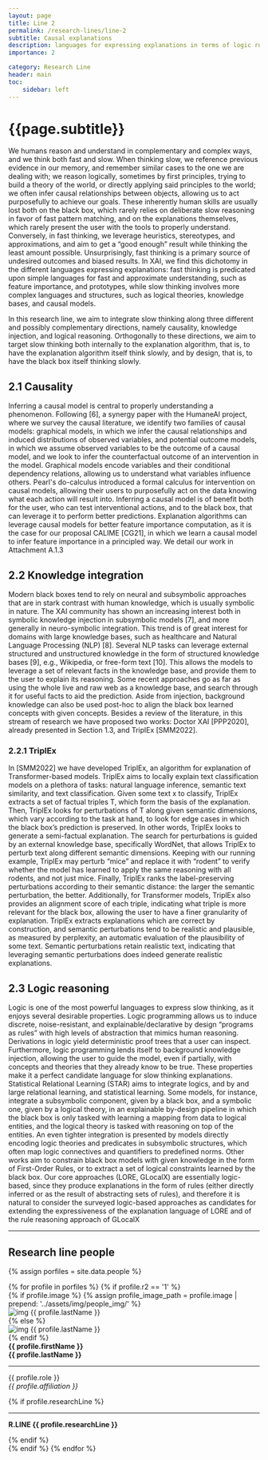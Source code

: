 ```yaml
---
layout: page
title: Line 2
permalink: /research-lines/line-2
subtitle: Causal explanations
description: languages for expressing explanations in terms of logic rules, with statistical and causal interpretation
importance: 2

category: Research Line
header: main
toc:
    sidebar: left
---
```

<h1>{{page.subtitle}}</h1>
<div class="lead mb-5">
We humans reason and understand in complementary and complex ways, and we think both fast and slow. When thinking slow, we reference previous evidence in our memory, and remember similar cases to the one we are dealing with; we reason logically, sometimes by first principles, trying to build a theory of the world, or directly applying said principles to the world; we often infer causal relationships between objects, allowing us to act purposefully to achieve our goals. These inherently human skills are usually lost both on the black box, which rarely relies on deliberate slow reasoning in favor of fast pattern matching, and on the explanations themselves, which rarely present the user with the tools to properly understand. Conversely, in fast thinking, we leverage heuristics, stereotypes, and approximations, and aim to get a “good enough” result while thinking the least amount possible. Unsurprisingly, fast thinking is a primary source of undesired outcomes and biased results. In XAI, we find this dichotomy in the different languages expressing explanations: fast thinking is predicated upon simple languages for fast and approximate understanding, such as feature importance, and prototypes, while slow thinking involves more complex languages and structures, such as logical theories, knowledge bases, and causal models.

In this research line, we aim to integrate slow thinking along three different and possibly complementary directions, namely causality, knowledge injection, and logical reasoning. Orthogonally to these directions, we aim to target slow thinking both internally to the explanation algorithm, that is, to have the explanation algorithm itself think slowly, and by design, that is, to have the black box itself thinking slowly.</div>


## 2.1 Causality
Inferring a causal model is central to properly understanding a phenomenon. Following [6], a synergy paper with the HumaneAI project, where we survey the causal literature, we identify two families of causal models: graphical models, in which we infer the causal relationships and induced distributions of observed variables, and potential outcome models, in which we assume observed variables to be the outcome of a causal model, and we look to infer the counterfactual outcome of an intervention in the model. Graphical models encode variables and their conditional dependency relations, allowing us to understand what variables influence others. Pearl's do-calculus introduced a formal calculus for intervention on causal models, allowing their users to purposefully act on the data knowing what each action will result into. Inferring a causal model is of benefit both for the user, who can test interventional actions, and to the black box, that can leverage it to perform better predictions. Explanation algorithms can leverage causal models for better feature importance computation, as it is the case for our proposal CALIME [CG21], in which we learn a causal model to infer feature importance in a principled way. We detail our work in Attachment A.1.3

## 2.2 Knowledge integration
Modern black boxes tend to rely on neural and subsymbolic approaches that are in stark contrast with human knowledge, which is usually symbolic in nature. The XAI community has shown an increasing interest both in symbolic knowledge injection in subsymbolic models [7], and more generally in neuro-symbolic integration. This trend is of great interest for domains with large knowledge bases, such as healthcare and Natural Language Processing (NLP) [8]. Several NLP tasks can leverage external structured and unstructured knowledge in the form of structured knowledge bases [9], e.g., Wikipedia, or free-form text [10]. This allows the models to leverage a set of relevant facts in the knowledge base, and provide them to the user to explain its reasoning. Some recent approaches go as far as using the whole live and raw web as a knowledge base, and search through it for useful facts to aid the prediction. Aside from injection, background knowledge can also be used post-hoc to align the black box learned concepts with given concepts. Besides a review of the literature, in this stream of research we have proposed two works: Doctor XAI [PPP2020], already presented in Section 1.3, and TriplEx [SMM2022].

### 2.2.1 TriplEx
In [SMM2022] we have developed TriplEx, an algorithm for explanation of Transformer-based models. TriplEx aims to locally explain text classification models on a plethora of tasks: natural language inference, semantic text similarity, and text classification. Given some text x to classify, TriplEx extracts a set of factual triples T, which form the basis of the explanation. Then, TriplEx looks for perturbations of T along given semantic dimensions, which vary according to the task at hand, to look for edge cases in which the black box’s prediction is preserved. In other words, TriplEx looks to generate a semi-factual explanation. The search for perturbations is guided by an external knowledge base, specifically WordNet, that allows TriplEx to perturb text along different semantic dimensions. Keeping with our running example, TriplEx may perturb “mice” and replace it with “rodent” to verify whether the model has learned to apply the same reasoning with all rodents, and not just mice. Finally, TriplEx ranks the label-preserving perturbations according to their semantic distance: the larger the semantic perturbation, the better. Additionally, for Transformer models, TriplEx also provides an alignment score of each triple, indicating what triple is more relevant for the black box, allowing the user to have a finer granularity of explanation. TriplEx extracts explanations which are correct by construction, and semantic perturbations tend to be realistic and plausible, as measured by perplexity, an automatic evaluation of the plausibility of some text. Semantic perturbations retain realistic text, indicating that leveraging semantic perturbations does indeed generate realistic explanations.

## 2.3 Logic reasoning
Logic is one of the most powerful languages to express slow thinking, as it enjoys several desirable properties. Logic programming allows us to induce discrete, noise-resistant, and explainable/declarative by design “programs as rules” with high levels of abstraction that mimics human reasoning. Derivations in logic yield deterministic proof trees that a user can inspect. Furthermore, logic programming lends itself to background knowledge injection, allowing the user to guide the model, even if partially, with concepts and theories that they already know to be true. These properties make it a perfect candidate language for slow thinking explanations. Statistical Relational Learning (STAR) aims to integrate logics, and by and large relational learning, and statistical learning. Some models, for instance, integrate a subsymbolic component, given by a black box, and a symbolic one, given by a logical theory, in an explainable by-design pipeline in which the black box is only tasked with learning a mapping from data to logical entities, and the logical theory is tasked with reasoning on top of the entities. An even tighter integration is presented by models directly encoding logic theories and predicates in subsymbolic structures, which often map logic connectives and quantifiers to predefined norms. Other works aim to constrain black box models with given knowledge in the form of First-Order Rules, or to extract a set of logical constraints learned by the black box. Our core approaches (LORE, GLocalX) are essentially logic-based, since they produce explanations in the form of rules (either directly inferred or as the result of abstracting sets of rules), and therefore it is natural to consider the surveyed logic-based approaches as candidates for extending the expressiveness of the explanation language of LORE and of the rule reasoning approach of GLocalX

---


## Research line people
{% assign porfiles = site.data.people %}
<div class="container-fluid">
    <div class="row">
        {% for profile in porfiles %}
            {% if profile.r2 == '1' %}
            <div class="col-md-4 col-sm-12">
                <div class="peopole">
                    <div class="card">
                        <div class="card-body">
                            {% if profile.image %}
                                {% assign profile_image_path = profile.image | prepend: '../assets/img/people_img/' %}
                                <div class="card-img"><img src="{{ profile_image_path }}"
                                                           alt="img {{ profile.lastName }}"></div>
                            {% else %}
                                <div class="card-img"><img src="../../assets/img/people_img/p_Giannotti.jpg"
                                                           alt="img {{ profile.lastName }}"></div>
                            {% endif %}
                            <div class="card-content">
                                <strong class="card-title">{{ profile.firstName }}<br>{{ profile.lastName }}
                                </strong>
                                <hr>
                                <p class="card-text">{{ profile.role }}<br><em>{{ profile.affiliation }}</em></p>
                                {% if profile.researchLine %}
                                    <hr>
                                    <p class="card-text"><strong>R.LINE {{ profile.researchLine }}</strong></p>
                                {% endif %}
                            </div>
                        </div>
                    </div>
                </div>
            </div>
            {% endif %}
        {% endfor %}
    </div>
</div>

